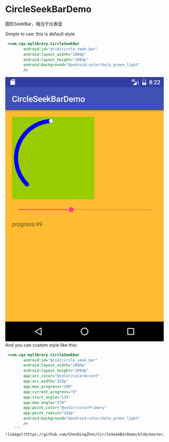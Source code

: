 # CircleSeekBarDemo
圆形SeekBar，相当于仪表盘

Simple to use:
this is default style
```xml
 <com.cqz.mylibrary.CircleSeekBar
        android:id="@+id/circle_seek_bar"
        android:layout_width="200dp"
        android:layout_height="200dp"
        android:background="@android:color/holo_green_light"
        />
```

![image](https://github.com/ChenQingZhen/CircleSeekBarDemo/blob/master/Screenshot/Screenshot_1481703757.png)
<br/>
And you can custom style
like this:
```xml
 <com.cqz.mylibrary.CircleSeekBar
        android:id="@+id/circle_seek_bar"
        android:layout_width="200dp"
        android:layout_height="200dp"
        app:arc_color="@color/colorAccent"
        app:arc_width="32dp"
        app:max_progress="100"
        app:current_progress="0"
        app:start_angle="135"
        app:max_angle="270"
        app:point_color="@color/colorPrimary"
        app:point_radius="24dp"
        android:background="@android:color/holo_green_light"
        />
    ```
![image](https://github.com/ChenQingZhen/CircleSeekBarDemo/blob/master/Screenshot/Screenshot_custom.png)

